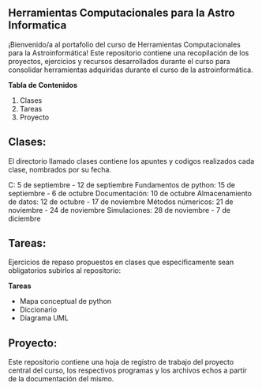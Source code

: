 ## Herramientas Computacionales para la Astro Informatica

¡Bienvenido/a al portafolio del curso de Herramientas Computacionales para la Astroinformática! Este repositorio contiene una recopilación de los proyectos, ejercicios y recursos desarrollados durante el curso para consolidar herramientas adquiridas durante el curso de la astroinformática.


**Tabla de Contenidos**
1. Clases
2. Tareas
3. Proyecto


## Clases: 

El directorio llamado clases contiene los apuntes y codigos realizados cada clase, nombrados por su fecha. 

C: 5 de septiembre - 12 de septiembre
Fundamentos de python: 15 de septiembre - 6 de octubre
Documentación: 10 de octubre
Almacenamiento de datos: 12 de octubre - 17 de noviembre
Métodos númericos: 21 de noviembre - 24 de noviembre
Simulaciones: 28 de noviembre - 7 de diciembre 

## Tareas: 

Ejercicios de repaso propuestos en clases que especificamente sean obligatorios subirlos al repositorio:

**Tareas**
 - Mapa conceptual de python
 - Diccionario
 - Diagrama UML

## Proyecto:

Este repositorio contiene una hoja de registro de trabajo del proyecto central del curso, los respectivos programas y los archivos echos a partir de la documentación del mismo. 




